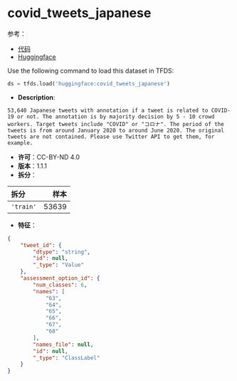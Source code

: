 # covid_tweets_japanese

参考：

- [代码](https://github.com/huggingface/datasets/blob/master/datasets/covid_tweets_japanese)
- [Huggingface](https://huggingface.co/datasets/covid_tweets_japanese)

Use the following command to load this dataset in TFDS:

```python
ds = tfds.load('huggingface:covid_tweets_japanese')
```

- **Description**:

```
53,640 Japanese tweets with annotation if a tweet is related to COVID-19 or not. The annotation is by majority decision by 5 - 10 crowd workers. Target tweets include "COVID" or "コロナ". The period of the tweets is from around January 2020 to around June 2020. The original tweets are not contained. Please use Twitter API to get them, for example.
```

- **许可**：CC-BY-ND 4.0
- **版本**：1.1.1
- **拆分**：

拆分 | 样本
:-- | --:
`'train'` | 53639

- **特征**：

```json
{
    "tweet_id": {
        "dtype": "string",
        "id": null,
        "_type": "Value"
    },
    "assessment_option_id": {
        "num_classes": 6,
        "names": [
            "63",
            "64",
            "65",
            "66",
            "67",
            "68"
        ],
        "names_file": null,
        "id": null,
        "_type": "ClassLabel"
    }
}
```
